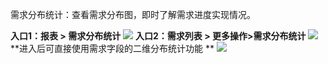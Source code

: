 需求分布统计：查看需求分布图，即时了解需求进度实现情况。

**入口1：报表 > 需求分布统计**
![](https://mc.qcloudimg.com/static/img/58820460ac85945074cc6f6fb2223867/image.jpg)
**入口2：需求列表 > 更多操作>需求分布统计**
![](https://mc.qcloudimg.com/static/img/4ba0886ca7c3b58b159833ec0462f6a6/image.jpg)
**进入后可直接使用需求字段的二维分布统计功能 **
![](https://mc.qcloudimg.com/static/img/e05244b00e71d72d3f980bbbce61d3d6/image.jpg)